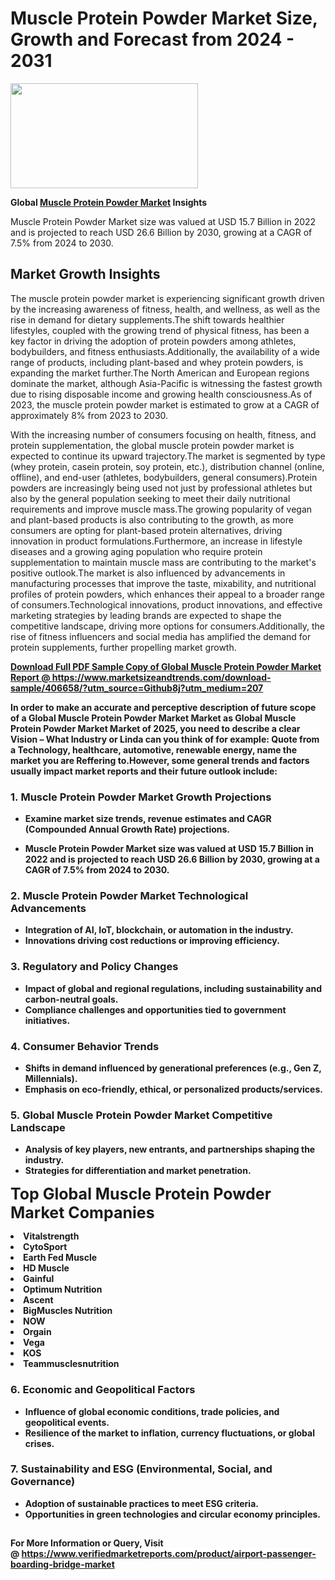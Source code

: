 <H1>Muscle Protein Powder Market Size, Growth and Forecast from 2024 - 2031</H1><img class="aligncenter size-medium wp-image-584254" src="https://thirdeyenews.in/wp-content/uploads/2024/09/Global-Market-Research-300x168.jpeg" alt="" width="300" height="168" /><p><strong>Global&nbsp;<a href="https://www.marketsizeandtrends.com/download-sample/406658/?utm_source=Github8j?utm_medium=207">Muscle Protein Powder Market</a> Insights</strong></p><p>Muscle Protein Powder Market size was valued at USD 15.7 Billion in 2022 and is projected to reach USD 26.6 Billion by 2030, growing at a CAGR of 7.5% from 2024 to 2030.</p><p><h2>Market Growth Insights</h2> <p>The muscle protein powder market is experiencing significant growth driven by the increasing awareness of fitness, health, and wellness, as well as the rise in demand for dietary supplements.The shift towards healthier lifestyles, coupled with the growing trend of physical fitness, has been a key factor in driving the adoption of protein powders among athletes, bodybuilders, and fitness enthusiasts.Additionally, the availability of a wide range of products, including plant-based and whey protein powders, is expanding the market further.The North American and European regions dominate the market, although Asia-Pacific is witnessing the fastest growth due to rising disposable income and growing health consciousness.As of 2023, the muscle protein powder market is estimated to grow at a CAGR of approximately 8% from 2023 to 2030.</p> <p><strong><a href="#"></a></strong></p> <p>With the increasing number of consumers focusing on health, fitness, and protein supplementation, the global muscle protein powder market is expected to continue its upward trajectory.The market is segmented by type (whey protein, casein protein, soy protein, etc.), distribution channel (online, offline), and end-user (athletes, bodybuilders, general consumers).Protein powders are increasingly being used not just by professional athletes but also by the general population seeking to meet their daily nutritional requirements and improve muscle mass.The growing popularity of vegan and plant-based products is also contributing to the growth, as more consumers are opting for plant-based protein alternatives, driving innovation in product formulations.Furthermore, an increase in lifestyle diseases and a growing aging population who require protein supplementation to maintain muscle mass are contributing to the market's positive outlook.The market is also influenced by advancements in manufacturing processes that improve the taste, mixability, and nutritional profiles of protein powders, which enhances their appeal to a broader range of consumers.Technological innovations, product innovations, and effective marketing strategies by leading brands are expected to shape the competitive landscape, driving more options for consumers.Additionally, the rise of fitness influencers and social media has amplified the demand for protein supplements, further propelling market growth.<p><strong><a href="#"></p><p><span class=""><strong>Download Full PDF Sample Copy of Global Muscle Protein Powder Market Report</strong> @ <a href="https://www.marketsizeandtrends.com/download-sample/406658/?utm_source=Github8j?utm_medium=207" target="_blank">https://www.marketsizeandtrends.com/download-sample/406658/?utm_source=Github8j?utm_medium=207</a></span></p><p>In order to make an accurate and perceptive description of future scope of a Global&nbsp;Muscle Protein Powder Market Market as Global&nbsp;Muscle Protein Powder Market Market of 2025, you need to describe a clear Vision &ndash; What Industry or Linda can you think of for example: Quote from a Technology, healthcare, automotive, renewable energy, name the market you are Reffering to.However, some general trends and factors usually impact market reports and their future outlook include:</p><h3>1.&nbsp;<strong>Muscle Protein Powder Market Growth Projections</strong></h3><ul><li>Examine market size trends, revenue estimates and CAGR (Compounded Annual Growth Rate) projections.</li><li><p>Muscle Protein Powder Market size was valued at USD 15.7 Billion in 2022 and is projected to reach USD 26.6 Billion by 2030, growing at a CAGR of 7.5% from 2024 to 2030.</p></li></ul><h3>2.&nbsp;<strong>Muscle Protein Powder Market Technological Advancements</strong></h3><ul><li>Integration of AI, IoT, blockchain, or automation in the industry.</li><li>Innovations driving cost reductions or improving efficiency.</li></ul><h3>3.&nbsp;<strong>Regulatory and Policy Changes</strong></h3><ul><li>Impact of global and regional regulations, including sustainability and carbon-neutral goals.</li><li>Compliance challenges and opportunities tied to government initiatives.</li></ul><h3>4.&nbsp;<strong>Consumer Behavior Trends</strong></h3><ul><li>Shifts in demand influenced by generational preferences (e.g., Gen Z, Millennials).</li><li>Emphasis on eco-friendly, ethical, or personalized products/services.</li></ul><h3>5.&nbsp;<strong>Global Muscle Protein Powder Market Competitive Landscape</strong></h3><ul><li>Analysis of key players, new entrants, and partnerships shaping the industry.</li><li>Strategies for differentiation and market penetration.</li></ul><p data-pm-slice="1 1 []"><span style="color: inherit; font-family: inherit; font-size: 25px;">Top Global Muscle Protein Powder Market Companies</span></p><div class="" data-test-id=""><p><li>Vitalstrength</li><li> CytoSport</li><li> Earth Fed Muscle</li><li> HD Muscle</li><li> Gainful</li><li> Optimum Nutrition</li><li> Ascent</li><li> BigMuscles Nutrition</li><li> NOW</li><li> Orgain</li><li> Vega</li><li> KOS</li><li> Teammusclesnutrition</li></p></div><h3>6.&nbsp;<strong>Economic and Geopolitical Factors</strong></h3><ul><li>Influence of global economic conditions, trade policies, and geopolitical events.</li><li>Resilience of the market to inflation, currency fluctuations, or global crises.</li></ul><h3>7.&nbsp;<strong>Sustainability and ESG (Environmental, Social, and Governance)</strong></h3><ul><li>Adoption of sustainable practices to meet ESG criteria.</li><li>Opportunities in green technologies and circular economy principles.</li></ul><h2><strong style="font-size: 14px;">For More Information or Query, Visit @&nbsp;</strong><a style="background-color: #ffffff; font-size: 14px;" href="https://www.marketsizeandtrends.com/report/muscle-protein-powder-market/" target="_blank">https://www.verifiedmarketreports.com/product/airport-passenger-boarding-bridge-market</a></h2>